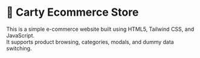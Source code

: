 # 🛒 Carty Ecommerce Store

This is a simple e-commerce website built using HTML5, Tailwind CSS, and JavaScript.  
It supports product browsing, categories, modals, and dummy data switching.
